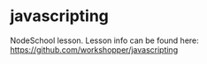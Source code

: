 # javascripting
NodeSchool lesson.
Lesson info can be found here: https://github.com/workshopper/javascripting
